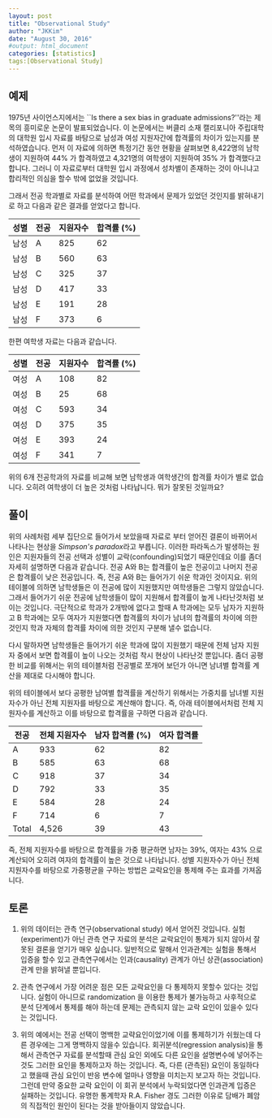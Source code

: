 ```yaml
---
layout: post 
title: "Observational Study"
author: "JKKim"
date: "August 30, 2016"
#output: html_document
categories: [statistics]
tags:[Observational Study]
---
```





## 예제 


1975년 사이언스지에서는 ``Is there a sex bias in graduate admissions?''라는 제목의 흥미로운 논문이 발표되었습니다. 이 논문에서는 버클리 소재 캘리포니아 주립대학의 대학원 입시 자료를 바탕으로 남성과 여성 지원자간에 합격률의 차이가 있는지를 분석하였습니다. 먼저 이 자료에 의하면 특정기간 동안 현황을 살펴보면 8,422명의 남학생이 지원하여 44% 가 합격하였고 4,321명의 여학생이 지원하여 35% 가 합격했다고 합니다. 그러니 이 자료로부터 대학원 입시 과정에서 성차별이 존재하는 것이 아니냐고 합리적인 의심을 할수 밖에 없었을 것입니다. 

그래서 전공 학과별로 자료를 분석하여 어떤 학과에서 문제가 있었던 것인지를 밝혀내기로 하고 다음과 같은 결과를 얻었다고 합니다. 


|성별 |전공     | 지원자수| 합격률 (%)|  
|-----| --------|---------|---------|
| 남성| A       | 825     | 62      |
| 남성| B       |560      | 63      |
| 남성| C       | 325     | 37      |
| 남성| D       | 417     | 33      | 
| 남성 | E      | 191     |  28     |
| 남성 | F      | 373     |   6     |


한편 여학생 자료는 다음과 같습니다. 

|성별 |전공     | 지원자수| 합격률 (%)|  
|-----| --------|---------|---------|
| 여성| A       | 108     |  82      |
| 여성| B       |  25      | 68      |
| 여성| C       | 593     |  34     |
| 여성| D       | 375     |  35      | 
| 여성 | E      | 393     |  24     |
| 여성 | F      | 341     |   7     |


위의 6개 전공학과의 자료를 비교해 보면 남학생과 여학생간의 합격률 차이가 별로 없습니다. 오히려 여학생이 더 높은 것처럼 나타납니다. 뭐가 잘못된 것일까요?

## 풀이  


위의 사례처럼 세부 집단으로 들어가서 보았을때 자료로 부터 얻어진 결론이 바뀌어서 나타나는 현상을 *Simpson's paradox*라고 부릅니다. 이러한 파라독스가 발생하는 원인은 지원자들의 전공 선택과 성별이 교락(confounding)되었기 때문인데요 이를 좀더 자세히 설명하면 다음과 같습니다. 전공 A와 B는 합격률이 높은 전공이고 나머지 전공은 합격률이 낮은 전공입니다. 즉, 전공 A와 B는 들어가기 쉬운 학과인 것이지요. 위의 테이블에 의하면 남학생들은 이 전공에 많이 지원했지만 여학생들은 그렇지 않았습니다.  그래서 들어가기 쉬운 전공에 남학생들이 많이 지원해서 합격률이 높게 나타난것처럼 보이는 것입니다. 극단적으로 학과가 2개밖에 없다고 할때 A 학과에는 모두 남자가 지원하고 B 학과에는 모두 여자가 지원했다면 합격률의 차이가 남녀의 합격률의 차이에 의한 것인지 학과 자체의 합격률 차이에 의한 것인지 구분해 낼수 없습니다. 




다시 말하자면 남학생들은 들어가기 쉬운 학과에 많이 지원했기 때문에 전체 남자 지원자 중에서 보면 합격률이 높이 나오는 것처럼 착시 현상이 나타난것 뿐입니다. 좀더 공평한 비교를 위해서는 위의 테이블처럼 전공별로 쪼개어 보던가 아니면 남녀별 합격률 계산을 제대로 다시해야 합니다. 

위의 테이블에서 보다 공평한 남여별 합격률을 계산하기 위해서는 가중치를 남녀별 지원자수가 아닌 전체 지원자를 바탕으로 계산해야 합니다. 즉, 아래 테이블에서처럼 전체 지원자수를 계산하고 이를 바탕으로 합격률을 구하면 다음과 같습니다. 



|전공 | 전체 지원자수| 남자 합격률 (%)| 여자 합격률 |  
| --------|---------|---------|----------|
| A       | 933   | 62      |  82 |
| B       | 585     | 63      | 68 |
| C       | 918     | 37      | 34 | 
| D       | 792     | 33      | 35 | 
| E      | 584    |  28     |  24 | 
| F      | 714     |   6     | 7 |
|Total   |4,526    | 39       | 43 | 

즉, 전체 지원자수를 바탕으로 합격률을 가중 평균하면 남자는 39%, 여자는 43% 으로 계산되어 오히려 여자의 합격률이 높은 것으로 나타납니다. 성별 지원자수가 아닌 전체 지원자수를 바탕으로 가중평균을 구하는 방법은 교락요인을 통제해 주는 효과를 가져옵니다. 

## 토론 

1. 위의 데이터는 관측 연구(observational study) 에서 얻어진 것입니다. 실험(experiment)가 아닌 관측 연구 자료의 분석은 교락요인이 통제가 되지 않아서 잘못된 결론을 얻기가 매우 싶습니다. 일반적으로 말해서 인과관계는 실험을 통해서 입증을 할수 있고 관측연구에서는 인과(causality) 관계가 아닌 상관(association) 관계 만을 밝혀낼 뿐입니다. 


2. 관측 연구에서 가장 어려운 점은 모든 교락요인을 다  통제하지 못할수 있다는 것입니다. 실험이 아니므로 randomization 을 이용한 통제가 불가능하고 사후적으로 분석 단계에서 통제를 해야 하는데 문제는 관측되지 않는 교락 요인이 있을수 있다는 것입니다. 

3. 위의 예에서는 전공 선택이 명백한 교략요인이었기에 이를 통제하기가 쉬웠는데 다른 경우에는 그게 명백하지 않을수 있습니다. 회귀분석(regression analysis)을 통해서 관측연구 자료를 분석할때 관심 요인 외에도 다른 요인을 설명변수에 넣어주는 것도 그러한 요인을 통제하고자 하는 것입니다. 즉, 다른 (관측된) 요인이 동일하다고 했을때 관심 요인이 반응 변수에 얼마나 영향을 미치는지 보고자 하는 것입니다. 그런데 만약 중요한 교락 요인이 이 회귀 분석에서 누락되었다면 인과관계 입증은 실패하는 것입니다. 유명한 통계학자 R.A. Fisher 경도 그러한 이유로 담배가 폐암의 직접적인 원인이 된다는 것을 받아들이지 않았습니다. 









